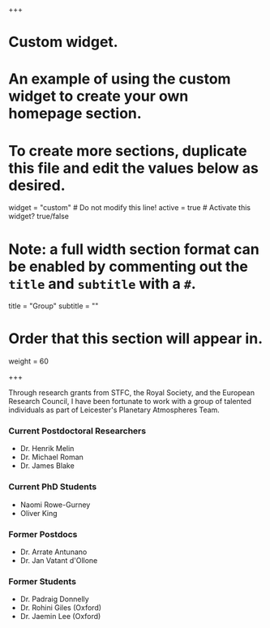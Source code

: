 +++
# Custom widget.
# An example of using the custom widget to create your own homepage section.
# To create more sections, duplicate this file and edit the values below as desired.
widget = "custom"  # Do not modify this line!
active = true  # Activate this widget? true/false

# Note: a full width section format can be enabled by commenting out the `title` and `subtitle` with a `#`.
title = "Group"
subtitle = ""

# Order that this section will appear in.
weight = 60

+++

Through research grants from STFC, the Royal Society, and the European Research Council, I have been fortunate to work with a group of talented individuals as part of Leicester's Planetary Atmospheres Team.

### Current Postdoctoral Researchers
* Dr. Henrik Melin
* Dr. Michael Roman
* Dr. James Blake

### Current PhD Students
* Naomi Rowe-Gurney
* Oliver King

### Former Postdocs
* Dr. Arrate Antunano
* Dr. Jan Vatant d'Ollone

### Former Students
* Dr. Padraig Donnelly
* Dr. Rohini Giles (Oxford)
* Dr. Jaemin Lee (Oxford)
